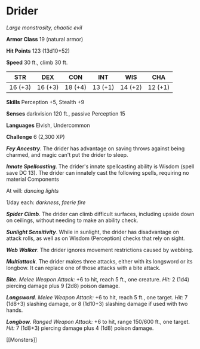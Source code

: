 # Drider

*Large monstrosity, chaotic evil*

**Armor Class** 19 (natural armor)

**Hit Points** 123 (13d10+52)

**Speed** 30 ft., climb 30 ft.

| STR     | DEX     | CON     | INT     | WIS     | CHA     |
|---------|---------|---------|---------|---------|---------|
| 16 (+3) | 16 (+3) | 18 (+4) | 13 (+1) | 14 (+2) | 12 (+1) |

**Skills** Perception +5, Stealth +9

**Senses** darkvision 120 ft., passive Perception 15

**Languages** Elvish, Undercommon

**Challenge** 6 (2,300 XP)

***Fey Ancestry***. The drider has advantage on saving throws against being charmed, and magic can't put the drider to sleep.

***Innate Spellcasting***. The drider's innate spellcasting ability is Wisdom (spell save DC 13). The drider can innately cast the following spells, requiring no material Components

At will: *dancing lights*

1/day each: *darkness*, *faerie fire*

***Spider Climb***. The drider can climb difficult surfaces, including upside down on ceilings, without needing to make an ability check.

***Sunlight Sensitivity***. While in sunlight, the drider has disadvantage on attack rolls, as well as on Wisdom (Perception) checks that rely on sight.

***Web Walker***. The drider ignores movement restrictions caused by webbing.


***Multiattack***. The drider makes three attacks, either with its longsword or its longbow. It can replace one of those attacks with a bite attack.

***Bite***. *Melee Weapon Attack:* +6 to hit, reach 5 ft., one creature. *Hit:* 2 (1d4) piercing damage plus 9 (2d8) poison damage.

***Longsword***. *Melee Weapon Attack:* +6 to hit, reach 5 ft., one target. *Hit:* 7 (1d8+3) slashing damage, or 8 (1d10+3) slashing damage if used with two hands.

***Longbow***. *Ranged Weapon Attack:* +6 to hit, range 150/600 ft., one target. *Hit:* 7 (1d8+3) piercing damage plus 4 (1d8) poison damage.


[[Monsters]]